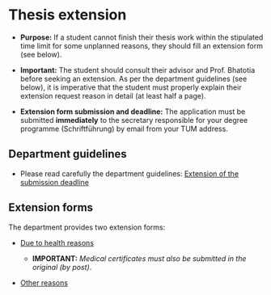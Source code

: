 # Thesis extension

- **Purpose:**  If a student cannot finish their thesis work within the stipulated time limit for some unplanned reasons, they should fill an extension form (see below).  

-  **Important:**  The student should consult their advisor and Prof. Bhatotia before seeking an extension. As per the department guidelines (see below), it is imperative that the student must properly explain their extension request reason in detail (at least half a page).

- **Extension form submission and deadline:**     The application must be submitted **immediately** to the secretary responsible for your degree programme (Schriftführung) by email from your TUM address. 

## Department guidelines

- Please read carefully the department guidelines: [Extension of the submission deadline](https://www.cit.tum.de/en/cit/studies/students/thesis-completing-your-studies/informatics/)

## Extension forms

The department provides two extension forms:

 - [Due to health reasons](https://www.cit.tum.de/fileadmin/w00byx/cit/Studium/Im_Studium/Thesis/Request_ThesisExtension_Health.pdf)
     -  **IMPORTANT:** _Medical certificates must also be submitted in the original (by post)_.
 
 - [Other reasons](https://www.cit.tum.de/fileadmin/w00byx/cit/Studium/Im_Studium/Thesis/Request_ThesisExtension_Other.pdf) 


